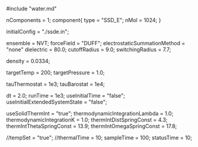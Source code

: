 #include "water.md"

nComponents = 1;
component{
  type = "SSD_E";
  nMol = 1024;
}

initialConfig = "./ssde.in";

ensemble = NVT;
forceField = "DUFF";
electrostaticSummationMethod = "none"
dielectric = 80.0;
cutoffRadius = 9.0;
switchingRadius = 7.7;

density = 0.0334;

targetTemp = 200;
targetPressure = 1.0;

tauThermostat = 1e3;
tauBarostat = 1e4;

dt = 2.0;
runTime = 1e3;
useInitialTime = "false";
useInitialExtendedSystemState = "false";

useSolidThermInt = "true";
thermodynamicIntegrationLambda = 1.0;
thermodynamicIntegrationK = 1.0;
thermIntDistSpringConst = 4.3;
thermIntThetaSpringConst = 13.9;
thermIntOmegaSpringConst = 17.8;

//tempSet = "true";
//thermalTime = 10;
sampleTime = 100;
statusTime = 10;
